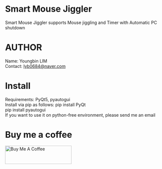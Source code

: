 # Smart Mouse Jiggler
Smart Mouse Jiggler supports Mouse jiggling and Timer with Automatic PC shutdown
# AUTHOR
Name: Youngbin LIM<br>
Contact: lyb0684@naver.com
# Install
Requirements: PyQt5, pyautogui <br> Install via pip as follows: pip install PyQt <br>pip install pyautogui
<br> 
If you want to use it on python-free environment, please send me an email
# Buy me a coffee
<a href="https://www.buymeacoffee.com/lyb280199G" target="_blank"><img src="https://cdn.buymeacoffee.com/buttons/v2/default-yellow.png" alt="Buy Me A Coffee" style="height: 60px !important;width: 217px !important;" ></a>
